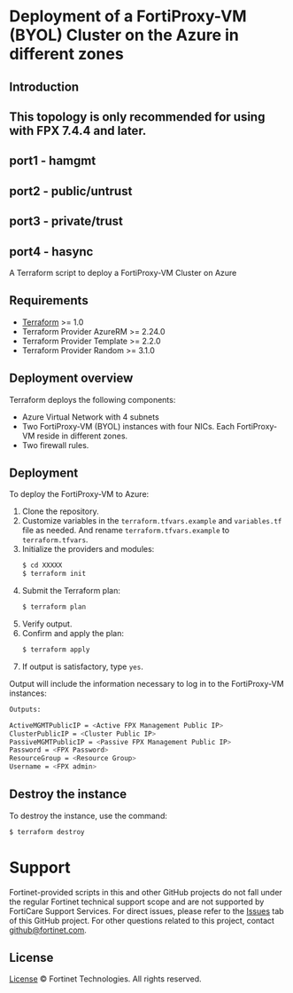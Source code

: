 # Deployment of a FortiProxy-VM (BYOL) Cluster on the Azure in different zones
## Introduction
## This topology is only recommended for using with FPX 7.4.4 and later.
## port1 - hamgmt
## port2 - public/untrust
## port3 - private/trust
## port4 - hasync
A Terraform script to deploy a FortiProxy-VM Cluster on Azure

## Requirements
* [Terraform](https://learn.hashicorp.com/terraform/getting-started/install.html) >= 1.0
* Terraform Provider AzureRM >= 2.24.0
* Terraform Provider Template >= 2.2.0
* Terraform Provider Random >= 3.1.0


## Deployment overview
Terraform deploys the following components:
   - Azure Virtual Network with 4 subnets
   - Two FortiProxy-VM (BYOL) instances with four NICs.  Each FortiProxy-VM reside in different zones.
   - Two firewall rules.

## Deployment
To deploy the FortiProxy-VM to Azure:
1. Clone the repository.
2. Customize variables in the `terraform.tfvars.example` and `variables.tf` file as needed.  And rename `terraform.tfvars.example` to `terraform.tfvars`.
3. Initialize the providers and modules:
   ```sh
   $ cd XXXXX
   $ terraform init
    ```
4. Submit the Terraform plan:
   ```sh
   $ terraform plan
   ```
5. Verify output.
6. Confirm and apply the plan:
   ```sh
   $ terraform apply
   ```
7. If output is satisfactory, type `yes`.

Output will include the information necessary to log in to the FortiProxy-VM instances:
```sh
Outputs:

ActiveMGMTPublicIP = <Active FPX Management Public IP>
ClusterPublicIP = <Cluster Public IP>
PassiveMGMTPublicIP = <Passive FPX Management Public IP>
Password = <FPX Password>
ResourceGroup = <Resource Group>
Username = <FPX admin>
```

## Destroy the instance
To destroy the instance, use the command:
```sh
$ terraform destroy
```

# Support
Fortinet-provided scripts in this and other GitHub projects do not fall under the regular Fortinet technical support scope and are not supported by FortiCare Support Services.
For direct issues, please refer to the [Issues](https://github.com/fortinet/fortiproxy-terraform-deploy/issues) tab of this GitHub project.
For other questions related to this project, contact [github@fortinet.com](mailto:github@fortinet.com).

## License
[License](https://github.com/fortinet/fortiproxy-terraform-deploy/blob/master/LICENSE) © Fortinet Technologies. All rights reserved.

